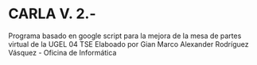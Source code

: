 # CARLA V. 2.-
Programa basado en google script para la mejora de la mesa de partes virtual de la UGEL 04 TSE
Elaboado por Gian Marco Alexander Rodríguez Vásquez - Oficina de Informática
